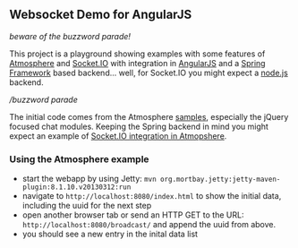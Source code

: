 ## Websocket Demo for AngularJS

*beware of the buzzword parade!*

This project is a playground showing examples with some features of [Atmosphere](https://github.com/Atmosphere/atmosphere) and [Socket.IO](http://socket.io/) with integration in [AngularJS](http://angularjs.org/) and a [Spring Framework](http://www.springsource.org/) based backend... well, for Socket.IO you might expect a [node.js](http://nodejs.org/) backend.

*/buzzword parade*

The initial code comes from the Atmosphere [samples](https://github.com/Atmosphere/atmosphere/tree/master/samples), especially the jQuery focused chat modules. Keeping the Spring backend in mind you might expect an example of [Socket.IO integration in Atmopshere](https://github.com/Atmosphere/atmosphere/wiki/Getting-Started-with-Socket.IO).

### Using the Atmosphere example
- start the webapp by using Jetty: ``mvn org.mortbay.jetty:jetty-maven-plugin:8.1.10.v20130312:run``
- navigate to ``http://localhost:8080/index.html`` to show the initial data, including the uuid for the next step
- open another browser tab or send an HTTP GET to the URL: ``http://localhost:8080/broadcast/`` and append the uuid from above.
- you should see a new entry in the inital data list

